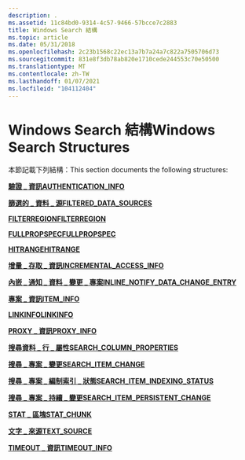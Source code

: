 ```yaml
---
description: .
ms.assetid: 11c84bd0-9314-4c57-9466-57bcce7c2883
title: Windows Search 結構
ms.topic: article
ms.date: 05/31/2018
ms.openlocfilehash: 2c23b1568c22ec13a7b7a24a7c822a7505706d73
ms.sourcegitcommit: 831e8f3db78ab820e1710cede244553c70e50500
ms.translationtype: MT
ms.contentlocale: zh-TW
ms.lasthandoff: 01/07/2021
ms.locfileid: "104112404"
---
```

# <a name="windows-search-structures"></a><span data-ttu-id="11dac-103">Windows Search 結構</span><span class="sxs-lookup"><span data-stu-id="11dac-103">Windows Search Structures</span></span>


<span data-ttu-id="11dac-104">本節記載下列結構：</span><span class="sxs-lookup"><span data-stu-id="11dac-104">This section documents the following structures:</span></span>

[<span data-ttu-id="11dac-105">**驗證 \_ 資訊**</span><span class="sxs-lookup"><span data-stu-id="11dac-105">**AUTHENTICATION\_INFO**</span></span>](/windows/desktop/api/Searchapi/ns-searchapi-authentication_info)

[<span data-ttu-id="11dac-106">**篩選的 \_ 資料 \_ 源**</span><span class="sxs-lookup"><span data-stu-id="11dac-106">**FILTERED\_DATA\_SOURCES**</span></span>](/windows/desktop/api/filtereg/ns-filtereg-filtered_data_sources)

[<span data-ttu-id="11dac-107">**FILTERREGION**</span><span class="sxs-lookup"><span data-stu-id="11dac-107">**FILTERREGION**</span></span>](/windows/win32/api/filter/ns-filter-filterregion)

[<span data-ttu-id="11dac-108">**FULLPROPSPEC**</span><span class="sxs-lookup"><span data-stu-id="11dac-108">**FULLPROPSPEC**</span></span>](/windows/win32/api/filter/ns-filter-fullpropspec)

[<span data-ttu-id="11dac-109">**HITRANGE**</span><span class="sxs-lookup"><span data-stu-id="11dac-109">**HITRANGE**</span></span>](/windows/win32/api/structuredquery/ns-structuredquery-hitrange)

[<span data-ttu-id="11dac-110">**增量 \_ 存取 \_ 資訊**</span><span class="sxs-lookup"><span data-stu-id="11dac-110">**INCREMENTAL\_ACCESS\_INFO**</span></span>](/windows/desktop/api/Searchapi/ns-searchapi-incremental_access_info)

<span data-ttu-id="11dac-111">[**內嵌 \_ 通知 \_ 資料 \_ 變更 \_ 專案**](/previous-versions/windows/desktop/legacy/aa965367(v=vs.85))</span><span class="sxs-lookup"><span data-stu-id="11dac-111">[**INLINE\_NOTIFY\_DATA\_CHANGE\_ENTRY**](/previous-versions/windows/desktop/legacy/aa965367(v=vs.85))</span></span>

[<span data-ttu-id="11dac-112">**專案 \_ 資訊**</span><span class="sxs-lookup"><span data-stu-id="11dac-112">**ITEM\_INFO**</span></span>](/windows/desktop/api/Searchapi/ns-searchapi-item_info)

[<span data-ttu-id="11dac-113">**LINKINFO**</span><span class="sxs-lookup"><span data-stu-id="11dac-113">**LINKINFO**</span></span>](-search-linkinfo.md)

[<span data-ttu-id="11dac-114">**PROXY \_ 資訊**</span><span class="sxs-lookup"><span data-stu-id="11dac-114">**PROXY\_INFO**</span></span>](/windows/desktop/api/Searchapi/ns-searchapi-proxy_info)

[<span data-ttu-id="11dac-115">**搜尋資料 \_ 行 \_ 屬性**</span><span class="sxs-lookup"><span data-stu-id="11dac-115">**SEARCH\_COLUMN\_PROPERTIES**</span></span>](/windows/desktop/api/searchapi/ns-searchapi-search_column_properties)

[<span data-ttu-id="11dac-116">**搜尋 \_ 專案 \_ 變更**</span><span class="sxs-lookup"><span data-stu-id="11dac-116">**SEARCH\_ITEM\_CHANGE**</span></span>](/windows/desktop/api/Searchapi/ns-searchapi-search_item_change)

[<span data-ttu-id="11dac-117">**搜尋 \_ 專案 \_ 編制索引 \_ 狀態**</span><span class="sxs-lookup"><span data-stu-id="11dac-117">**SEARCH\_ITEM\_INDEXING\_STATUS**</span></span>](/windows/desktop/api/Searchapi/ns-searchapi-search_item_indexing_status)

[<span data-ttu-id="11dac-118">**搜尋 \_ 專案 \_ 持續 \_ 變更**</span><span class="sxs-lookup"><span data-stu-id="11dac-118">**SEARCH\_ITEM\_PERSISTENT\_CHANGE**</span></span>](/windows/desktop/api/Searchapi/ns-searchapi-search_item_persistent_change)

[<span data-ttu-id="11dac-119">**STAT \_ 區塊**</span><span class="sxs-lookup"><span data-stu-id="11dac-119">**STAT\_CHUNK**</span></span>](/windows/win32/api/filter/ns-filter-stat_chunk)

[<span data-ttu-id="11dac-120">**文字 \_ 來源**</span><span class="sxs-lookup"><span data-stu-id="11dac-120">**TEXT\_SOURCE**</span></span>](/windows/win32/api/indexsrv/ns-indexsrv-text_source)

[<span data-ttu-id="11dac-121">**TIMEOUT \_ 資訊**</span><span class="sxs-lookup"><span data-stu-id="11dac-121">**TIMEOUT\_INFO**</span></span>](/windows/desktop/api/Searchapi/ns-searchapi-timeout_info)

 

 
